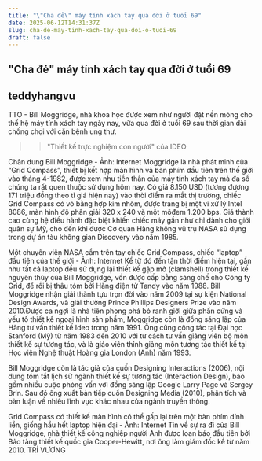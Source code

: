 ```yaml
---
title: "\"Cha đẻ\" máy tính xách tay qua đời ở tuổi 69"
date: 2025-06-12T14:31:37Z
slug: cha-de-may-tinh-xach-tay-qua-doi-o-tuoi-69
draft: false
---
```


## "Cha đẻ" máy tính xách tay qua đời ở tuổi 69

## teddyhangvu

TTO - Bill Moggridge, nhà khoa học được xem như người đặt nền móng cho thế hệ máy tính xách tay ngày nay, vừa qua đời ở tuổi 69 sau thời gian dài chống chọi với căn bệnh ung thư.
>> "Thiết kế trực nghiệm con người" của IDEO
 
Chân dung Bill Moggridge - Ảnh: Internet 
Moggridge là nhà phát minh của “Grid Compass”, thiết bị kết hợp màn hình và bàn phím đầu tiên trên thế giới vào tháng 4-1982, được xem như tiền thân của máy tính xách tay mà đa số chúng ta rất quen thuộc sử dụng hôm nay.
Có giá 8.150 USD (tương đương 171 triệu đồng theo tỉ giá hiện nay) vào thời điểm ra mắt thị trường, chiếc Grid Compass có vỏ bằng hợp kim nhôm, được trang bị một vi xử lý Intel 8086, màn hình độ phân giải 320 x 240 và một môđem 1.200 bps. Giá thành cao cùng hệ điều hành đặc biệt khiến chiếc máy gần như chỉ dành cho giới quân sự Mỹ, cho đến khi được Cơ quan Hàng không vũ trụ NASA sử dụng trong dự án tàu không gian Discovery vào năm 1985.
 
Một chuyên viên NASA cầm trên tay chiếc Grid Compass, chiếc “laptop” đầu tiên của thế giới - Ảnh: Internet 
Kể từ đó đến tận thời điểm hiện tại, gần như tất cả laptop đều sử dụng lại thiết kế gập mở (clamshell) trong thiết kế nguyên thủy của Bill Moggridge, vốn được cấp bằng sáng chế cho Công ty Grid, để rồi bị thâu tóm bởi Hãng điện tử Tandy vào năm 1988.
 Bill Moggridge nhận giải thành tựu trọn đời vào năm 2009 tại sự kiện National Design Awards, và giải thưởng Prince Phillips Designers Prize vào năm 2010.Được ca ngợi là nhà tiên phong phá bỏ ranh giới giữa phần cứng và yếu tố thiết kế ngoại hình sản phẩm, Moggridge còn là đồng sáng lập của Hãng tư vấn thiết kế Ideo trong năm 1991. Ông cũng công tác tại Đại học Stanford (Mỹ) từ năm 1983 đến 2010 với tư cách tư vấn giảng viên bộ môn thiết kế sự tương tác, và là giáo viên thỉnh giảng môn tương tác thiết kế tại Học viện Nghệ thuật Hoàng gia London (Anh) năm 1993.
 
Bill Moggridge còn là tác giả của cuốn Designing Interactions (2006), nội dung tóm tắt lịch sử ngành thiết kế sự tương tác (Interaction Design), bao gồm nhiều cuộc phỏng vấn với đồng sáng lập Google Larry Page và Sergey Brin. Sau đó ông xuất bản tiếp cuốn Designing Media (2010), phân tích và bàn luận về nhiều lĩnh vực khác nhau của ngành truyền thông.
 
Grid Compass có thiết kế màn hình có thể gấp lại trên một bàn phím dính liền, giống hầu hết laptop hiện đại - Ảnh: Internet 
Tin về sự ra đi của Bill Moggridge, nhà thiết kế công nghiệp người Anh được loan báo đầu tiên bởi Bảo tàng thiết kế quốc gia Cooper-Hewitt, nơi ông làm giám đốc kể từ năm 2010.
TRÍ VƯƠNG